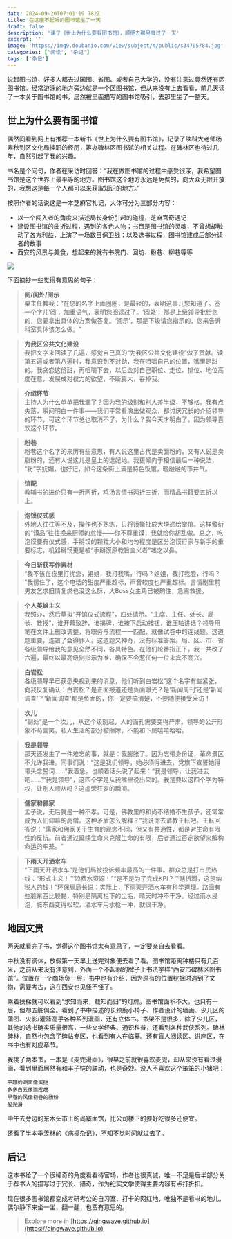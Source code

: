 ```yaml
---
date: 2024-09-20T07:01:19.782Z
title: 在这座不起眼的图书馆坐了一天
draft: false
description: '读了《世上为什么要有图书馆》，顺便去那里度过了一天'
excerpt: ''
image: 'https://img9.doubanio.com/view/subject/m/public/s34705784.jpg'
categories: ['阅读', '杂记']
tags: ['杂记']
---
```


说起图书馆，好多人都去过国图、省图、或者自己大学的，没有注意过竟然还有区图书馆。经常游泳的地方旁边就是一个区图书馆，但从来没有上去看看，前几天读了一本关于图书馆的书，居然被里面描写的图书馆吸引，去那里坐了一整天。

## 世上为什么要有图书馆

偶然间看到网上有推荐一本新书《世上为什么要有图书馆》，记录了陕科大老师杨素秋到区文化局挂职的经历，筹办碑林区图书馆的相关过程。在碑林区也待过几年，自然引起了我的兴趣。

书名是个问句，作者在采访时回答：“我在做图书馆的过程中感受很深，我希望图书馆是这个世界上最平等的地方。图书馆这个地方永远是免费的，向大众无限开放的，我想这是每一个人都可以来获取知识的地方。”

按照作者的话说这是一本芝麻官札记，大体可分为三部分内容：
- 以一个闯入者的角度来描述局长身份引起的碰撞，芝麻官奇遇记
- 建设图书馆的曲折过程，遇到的各色人物；书目是图书馆的灵魂，不曾想却触动了各方利益，上演了一场数目保卫战；以及选书过程，图书馆建成后部分读者的故事
- 西安的风景与美食，想起来的就有书院门、回坊、粉巷、柳巷等等

![](https://img9.doubanio.com/view/subject/m/public/s34705784.jpg)

下面摘抄一些觉得有意思的句子：

> **阅/阅处/阅示**  
> 栗主任教我：​“在您的名字上画圈圈，是最轻的，表明这事儿您知道了。签一个字儿‘阅’，加重语气，表明您阅读过了。‘阅处’，那是上级领导批给您的，您要拿出具体的方案做答复。‘阅示’，那是下级请您指示的，您来告诉科室具体该怎么做。​”

> **为我区公共文化建设**  
> 我把文字来回读了几遍，感觉自己真的“为我区公共文化建设”做了贡献。读第五遍或者第八遍时，我意识到不对劲，我在咀嚼自己的位置，嘴里是甜的。我贪恋这份甜，再咀嚼下去，以后会对自己职位、走位、排位、地位高度在意，发展成对权力的欲望，不断膨大，吞掉我。

> **介绍环节**  
> 主持人为什么单单把我漏了？因为我的级别和别人差半级，不够格。我有点失落，瞬间明白一件事——我们平常看演出做观众，都讨厌冗长的介绍领导的环节，可这个环节总也取消不了，为什么？我今天才明白了，因为领导喜欢这个环节。

> **粉巷**  
> 粉巷这个名字的来历有些意思，有人说这里古代是卖面粉的，又有人说是卖脂粉的，还有人说这儿是皇上的选妃地。我更倾向于相信最后一种说法，​“粉”字妩媚，也好记，如今这条街上满是特色饭馆，暖融融的市井气。

> **馆配**  
> 教辅书的进价只有一折两折，鸡汤言情书两折三折，而精品书籍要五折以上。

> **泡馍仪式感**  
> 外地人往往等不及，操作也不熟练，只将馍撕扯成大块递给堂倌。这样敷衍的“馍品”往往换来厨师的怠慢——你不尊重馍，我就给你胡乱做。总之，吃泡馍要有仪式感，手掰馍的颗粒大小和均匀程度是区分泡馍行家与新手的重要标志，机器掰馍更是被“手掰馍原教旨主义者”嗤之以鼻。

> **今日斩获写作素材**  
> “我不该在夜里打扰您，姐姐，我打我嘴，行吗？姐姐，我打我脸，行吗？​”我愣住了，这个电话的甜度严重超标，声音软度也严重超标。言情剧里前男友乞求旧情复燃也没这么酥，大Boss女主角已被齁住，急需救援。

> **个人英雄主义**  
> 我照办，然后草拟“开馆仪式流程”​，四处请示。​“主席、主任、处长、局长、教授”​，谁开幕致辞，谁揭牌，谁按下启动按钮，谁压轴讲话？领导用笔在文件上删改调整，将职务与流程一一匹配，就像试卷中的连线题。这道题重要，连错了会得罪人。这道题又神奇，没有标准答案。局、区、市、省各级领导给我的意见全然不同，各具特色。在他们轮番指正下，我一共改了六遍，最终以最高级别指示为准，确保不会惹任何一位来宾不高兴。 

> **白岩松**     
> 各级领导早已获悉央视到来的消息，他们听到白岩松”这个名字有些紧张，向我反复确认：​白岩松？是正面报道还是负面曝光？是‘新闻周刊’还是‘新闻调查’？‘新闻调查’都是负面的，你一定要搞清楚，不要随便接受采访！

> **坎儿**    
> “副处”是一个坎儿，从这个级别起，人的面孔需要变得严肃。领导的公开形象不苟言笑，私人生活的部分被擦除，不能和下属嘻嘻哈哈。

> **我是领导**  
> 那天还发生了一件难忘的事，就是：我膨胀了。因为忘带身份证，革命景区不允许我进。同事们说：​“这是我们领导，她必须得进去，党旗下宣誓她得带头念誓词……”我着急，也顺着话头说了起来：​“我是领导，让我进去吧……”​“我是领导”​，这四个字是从我嘴里说出来的。我是要以这四个字为特权，让别人顺从吗？这虚荣狂妄的瞬间。

> **儒家和佛家**  
> 孟子说，无后就是一种不孝。可是，佛教里的和尚不结婚不生孩子，还常常成为人们仰慕的高僧。这种矛盾怎么解释？​”我说你去请教王耘吧。王耘回答说：​“儒家和佛家关于生育的观念不同，但又有共通性，都是对生命有限性的反抗。前者通过延续生命来克服生命的有限，后者通过否定欲望来解构命运的牢笼。​”

> **下雨天开洒水车**  
> ​“下雨天开洒水车”是他们局被投诉频率最高的一件事。群众总是打市民热线：​“形式主义！”​“浪费水资源！”​“是不是为了完成KPI？​”​“瞎折腾，这是纳税人的钱！”环保局局长说：实际上，下雨天开洒水车有科学道理。路面有些脏东西比较黏，特别是隔离栏下的尘垢，晴天时冲不干净。经过雨水浸泡，脏东西变得松软，洒水车用水枪一冲，就很干净。

## 地因文贵

两天就看完了书，觉得这个图书馆太有意思了，一定要亲自去看看。

中秋没有调休，放假第一天早上送完对象便去看了看。图书馆距离钟楼只有几百米，之前从来没有注意到，外面一个不起眼的牌子上书法字样“西安市碑林区图书馆”。位置在一个商场负一层，书中也有介绍，因为原有的位置挖掘时遇到了文物，需要考古，这在西安也见怪不怪了。

乘着扶梯就可以看到“求知而来，载知而归”的灯牌。图书馆面积不大，也只有一层，但却五脏俱全。看到了书中描述的长颈鹿小椅子、作者设计的墙画、少儿区的蒲团、火影/灌篮高手各种系列漫画，还有立体书。书架不是很多，除了少儿区，其他的选书确实质量很高，一些文学经典、通识科普，还看到各种武侠系列。碑林碑林，自然也包含了碑帖专区，也看到有人在临摹。还有盲人阅读区、讲座区，在书中也有对应章节。

我挑了两本书，一本是《麦兜漫画》，很早之前就很喜欢麦兜，却从来没有看过漫画，看到里面居然有和丰子恺的联动，也是奇妙。没人不喜欢这个笨笨的小猪吧：
```
平静的湖面像蛋挞
多多白云像面疙瘩
早春的风像初卷的肠粉
般光滑
```

中午去旁边的东木头市上的尚寨面馆，比公司楼下的要好吃很多还便宜。

还看了半本季羡林的《病榻杂记》，不知不觉时间就过去了。

## 后记

这本书给了一个很稀奇的角度看看待官场，作者也很真诚，唯一不足是后半部分关于荐书人的描写过于冗长、猎奇，作为纪实文学使得主要内容有点打折扣。

现在很多图书馆都变成考研考公的自习室、打卡的网红地，唯独不是看书的地儿。偶尔静下来坐一坐，翻一翻，也蛮有意思的。

> Explore more in [https://qingwave.github.io](https://qingwave.github.io)
